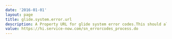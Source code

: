 ```yaml
---
date: '2016-01-01'
layout: page
title: glide.system.error.url
description: A Property URL for glide system error codes.This should always point to a valid application URL that handles error codes
value: https://hi.service-now.com/sn_errorcodes_process.do
---
```

